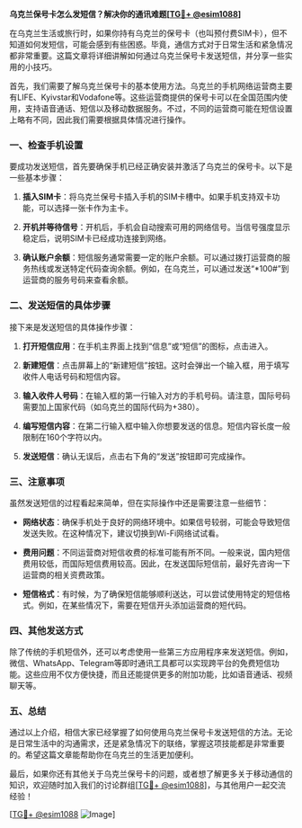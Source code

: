 **乌克兰保号卡怎么发短信？解决你的通讯难题[[TG💪+ @esim1088](https://t.me/s/esim1088)]**

在乌克兰生活或旅行时，如果你持有乌克兰的保号卡（也叫预付费SIM卡），但不知道如何发短信，可能会感到有些困惑。毕竟，通信方式对于日常生活和紧急情况都非常重要。这篇文章将详细讲解如何通过乌克兰保号卡发送短信，并分享一些实用的小技巧。

首先，我们需要了解乌克兰保号卡的基本使用方法。乌克兰的手机网络运营商主要有LIFE、Kyivstar和Vodafone等。这些运营商提供的保号卡可以在全国范围内使用，支持语音通话、短信以及移动数据服务。不过，不同的运营商可能在短信设置上略有不同，因此我们需要根据具体情况进行操作。

### **一、检查手机设置**

要成功发送短信，首先要确保手机已经正确安装并激活了乌克兰的保号卡。以下是一些基本步骤：

1. **插入SIM卡**：将乌克兰保号卡插入手机的SIM卡槽中。如果手机支持双卡功能，可以选择一张卡作为主卡。
   
2. **开机并等待信号**：开机后，手机会自动搜索可用的网络信号。当信号强度显示稳定后，说明SIM卡已经成功连接到网络。

3. **确认账户余额**：短信服务通常需要一定的账户余额。可以通过拨打运营商的服务热线或发送特定代码查询余额。例如，在乌克兰，可以通过发送“*100#”到运营商的服务号码来查看余额。

### **二、发送短信的具体步骤**

接下来是发送短信的具体操作步骤：

1. **打开短信应用**：在手机主界面上找到“信息”或“短信”的图标，点击进入。

2. **新建短信**：点击屏幕上的“新建短信”按钮。这时会弹出一个输入框，用于填写收件人电话号码和短信内容。

3. **输入收件人号码**：在输入框的第一行输入对方的手机号码。请注意，国际号码需要加上国家代码（如乌克兰的国际代码为+380）。

4. **编写短信内容**：在第二行输入框中输入你想要发送的信息。短信内容长度一般限制在160个字符以内。

5. **发送短信**：确认无误后，点击右下角的“发送”按钮即可完成操作。

### **三、注意事项**

虽然发送短信的过程看起来简单，但在实际操作中还是需要注意一些细节：

- **网络状态**：确保手机处于良好的网络环境中。如果信号较弱，可能会导致短信发送失败。在这种情况下，建议切换到Wi-Fi网络试试看。

- **费用问题**：不同运营商对短信收费的标准可能有所不同。一般来说，国内短信费用较低，而国际短信费用较高。因此，在发送国际短信前，最好先咨询一下运营商的相关资费政策。

- **短信格式**：有时候，为了确保短信能够顺利送达，可以尝试使用特定的短信格式。例如，在某些情况下，需要在短信开头添加运营商的短代码。

### **四、其他发送方式**

除了传统的手机短信外，还可以考虑使用一些第三方应用程序来发送短信。例如，微信、WhatsApp、Telegram等即时通讯工具都可以实现跨平台的免费短信功能。这些应用不仅方便快捷，而且还能提供更多的附加功能，比如语音通话、视频聊天等。

### **五、总结**

通过以上介绍，相信大家已经掌握了如何使用乌克兰保号卡发送短信的方法。无论是日常生活中的沟通需求，还是紧急情况下的联络，掌握这项技能都是非常重要的。希望这篇文章能帮助你在乌克兰的生活更加便利。

最后，如果你还有其他关于乌克兰保号卡的问题，或者想了解更多关于移动通信的知识，欢迎随时加入我们的讨论群组[[TG💪+ @esim1088](https://t.me/s/esim1088)]，与其他用户一起交流经验！

[[TG💪+ @esim1088](https://t.me/s/esim1088) ![Image](https://i.postimg.cc/4NQfJmqS/Snipaste-2025-05-13-00-14-12.png)]